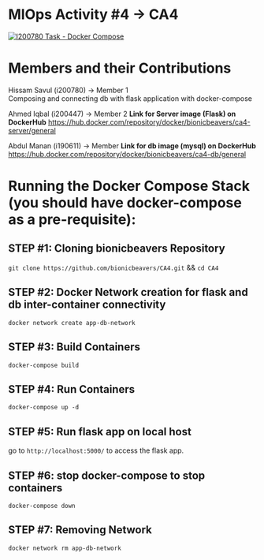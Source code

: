 # MlOps Activity #4 -> CA4
[![I200780 Task - Docker Compose](https://github.com/bionicbeavers/CA4/actions/workflows/docker-compose-workflow.yml/badge.svg)](https://github.com/bionicbeavers/CA4/actions/workflows/docker-compose-workflow.yml)

# Members and their Contributions
Hissam Savul (i200780) -> Member 1
<br>Composing and connecting db with flask application with docker-compose

Ahmed Iqbal (i200447) -> Member 2
**Link for Server image (Flask) on DockerHub**
https://hub.docker.com/repository/docker/bionicbeavers/ca4-server/general

Abdul Manan (i190611) -> Member 
**Link for db image (mysql) on DockerHub**
https://hub.docker.com/repository/docker/bionicbeavers/ca4-db/general

# Running the Docker Compose Stack (you should have docker-compose as a pre-requisite):
## STEP #1: Cloning bionicbeavers Repository
`git clone https://github.com/bionicbeavers/CA4.git` && `cd CA4`

## STEP #2: Docker Network creation for flask and db inter-container connectivity
`docker network create app-db-network`
        
## STEP #3: Build Containers
`docker-compose build`

## STEP #4: Run Containers
`docker-compose up -d`

## STEP #5: Run flask app on local host
go to `http://localhost:5000/` to access the flask app.

## STEP #6: stop docker-compose to stop containers
`docker-compose down`

## STEP #7: Removing Network
`docker network rm app-db-network`
